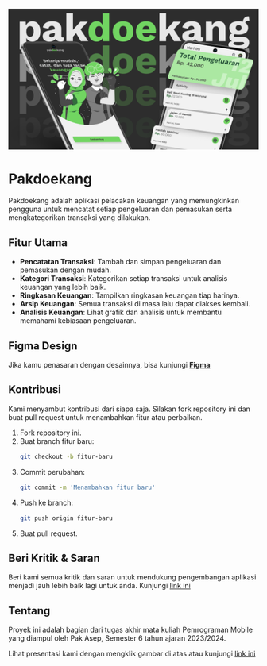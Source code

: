 [![Pakdoekang](assets/images/cover.png)](https://www.youtube.com/watch?v=X8IiXapAQ04)

# Pakdoekang

Pakdoekang adalah aplikasi pelacakan keuangan yang memungkinkan pengguna untuk mencatat setiap pengeluaran dan pemasukan serta mengkategorikan transaksi yang dilakukan.

## Fitur Utama

- **Pencatatan Transaksi**: Tambah dan simpan pengeluaran dan pemasukan dengan mudah.
- **Kategori Transaksi**: Kategorikan setiap transaksi untuk analisis keuangan yang lebih baik.
- **Ringkasan Keuangan**: Tampilkan ringkasan keuangan tiap harinya.
- **Arsip Keuangan**: Semua transaksi di masa lalu dapat diakses kembali.
- **Analisis Keuangan**: Lihat grafik dan analisis untuk membantu memahami kebiasaan pengeluaran.

## Figma Design

Jika kamu penasaran dengan desainnya, bisa kunjungi [**Figma**](https://www.figma.com/design/HhQyNFoJeF36n7i6YzgG3z/Pakdoekang?node-id=16-331&t=sIoYb4dvmhRBaeI5-1)

## Kontribusi

Kami menyambut kontribusi dari siapa saja. Silakan fork repository ini dan buat pull request untuk menambahkan fitur atau perbaikan.

1. Fork repository ini.
2. Buat branch fitur baru:
   ```bash
   git checkout -b fitur-baru
   ```
3. Commit perubahan:
   ```bash
   git commit -m 'Menambahkan fitur baru'
   ```
4. Push ke branch:
   ```bash
   git push origin fitur-baru
   ```
5. Buat pull request.

## Beri Kritik & Saran

Beri kami semua kritik dan saran untuk mendukung pengembangan aplikasi menjadi jauh lebih baik lagi untuk anda. Kunjungi [link ini](https://forms.gle/XYzJuef142NJQXyy9)

## Tentang

Proyek ini adalah bagian dari tugas akhir mata kuliah Pemrograman Mobile yang diampul oleh Pak Asep, Semester 6 tahun ajaran 2023/2024.

Lihat presentasi kami dengan mengklik gambar di atas atau kunjungi [link ini](https://www.youtube.com/watch?v=X8IiXapAQ04)